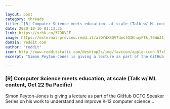 ```yaml
---

layout: post
category: threads
title: "[R] Computer Science meets education, at scale (Talk w/ ML content, Oct 22 9a Pacific)"
date: 2020-10-16 01:13:35
link: https://vrhk.co/379DVJF
image: https://external-preview.redd.it/alOYdXBQV7dmslQ3KnuyFTk_76WWJ1_mN7w1q90ZqvE.jpg?width=1024&height=512&auto=webp&crop=1024:512,smart&s=ff86e66d19ba38ec55c7b937aaf033654c85d382
domain: reddit.com
author: "reddit"
icon: http://www.redditstatic.com/desktop2x/img/favicon/apple-icon-57x57.png
excerpt: "Simon Peyton-Jones is giving a lecture as part of the GitHub OCTO Speaker Series on his work to understand and improve K-12 computer science..."

---
```


### [R] Computer Science meets education, at scale (Talk w/ ML content, Oct 22 9a Pacific)

Simon Peyton-Jones is giving a lecture as part of the GitHub OCTO Speaker Series on his work to understand and improve K-12 computer science...